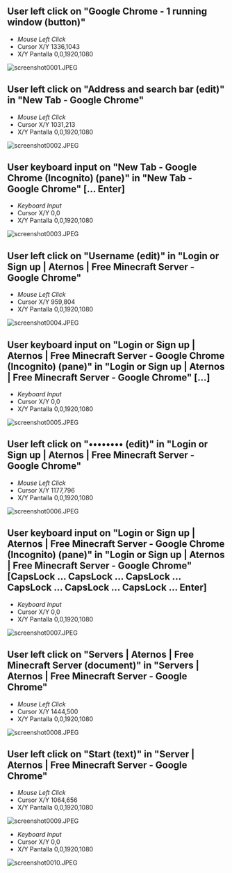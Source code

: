 ## User left click on "Google Chrome - 1 running window (button)"
- *Mouse Left Click*
- Cursor X/Y 1336,1043
- X/Y Pantalla 0,0,1920,1080

![screenshot0001.JPEG](Recording_20211124_1704_img/screenshot0001.JPEG)

## User left click on "Address and search bar (edit)" in "New Tab - Google Chrome"
- *Mouse Left Click*
- Cursor X/Y 1031,213
- X/Y Pantalla 0,0,1920,1080

![screenshot0002.JPEG](Recording_20211124_1704_img/screenshot0002.JPEG)

## User keyboard input on "New Tab - Google Chrome (Incognito) (pane)" in "New Tab - Google Chrome" [... Enter]
- *Keyboard Input*
- Cursor X/Y 0,0
- X/Y Pantalla 0,0,1920,1080

![screenshot0003.JPEG](Recording_20211124_1704_img/screenshot0003.JPEG)

## User left click on "Username (edit)" in "Login or Sign up | Aternos | Free Minecraft Server - Google Chrome"
- *Mouse Left Click*
- Cursor X/Y 959,804
- X/Y Pantalla 0,0,1920,1080

![screenshot0004.JPEG](Recording_20211124_1704_img/screenshot0004.JPEG)

## User keyboard input on "Login or Sign up | Aternos | Free Minecraft Server - Google Chrome (Incognito) (pane)" in "Login or Sign up | Aternos | Free Minecraft Server - Google Chrome" [...]
- *Keyboard Input*
- Cursor X/Y 0,0
- X/Y Pantalla 0,0,1920,1080

![screenshot0005.JPEG](Recording_20211124_1704_img/screenshot0005.JPEG)

## User left click on "•••••••• (edit)" in "Login or Sign up | Aternos | Free Minecraft Server - Google Chrome"
- *Mouse Left Click*
- Cursor X/Y 1177,796
- X/Y Pantalla 0,0,1920,1080

![screenshot0006.JPEG](Recording_20211124_1704_img/screenshot0006.JPEG)

## User keyboard input on "Login or Sign up | Aternos | Free Minecraft Server - Google Chrome (Incognito) (pane)" in "Login or Sign up | Aternos | Free Minecraft Server - Google Chrome" [CapsLock ... CapsLock ... CapsLock ... CapsLock ... CapsLock ... CapsLock ... Enter]
- *Keyboard Input*
- Cursor X/Y 0,0
- X/Y Pantalla 0,0,1920,1080

![screenshot0007.JPEG](Recording_20211124_1704_img/screenshot0007.JPEG)

## User left click on "Servers | Aternos | Free Minecraft Server (document)" in "Servers | Aternos | Free Minecraft Server - Google Chrome"
- *Mouse Left Click*
- Cursor X/Y 1444,500
- X/Y Pantalla 0,0,1920,1080

![screenshot0008.JPEG](Recording_20211124_1704_img/screenshot0008.JPEG)

## User left click on "Start (text)" in "Server | Aternos | Free Minecraft Server - Google Chrome"
- *Mouse Left Click*
- Cursor X/Y 1064,656
- X/Y Pantalla 0,0,1920,1080

![screenshot0009.JPEG](Recording_20211124_1704_img/screenshot0009.JPEG)

- *Keyboard Input*
- Cursor X/Y 0,0
- X/Y Pantalla 0,0,1920,1080

![screenshot0010.JPEG](Recording_20211124_1704_img/screenshot0010.JPEG)

